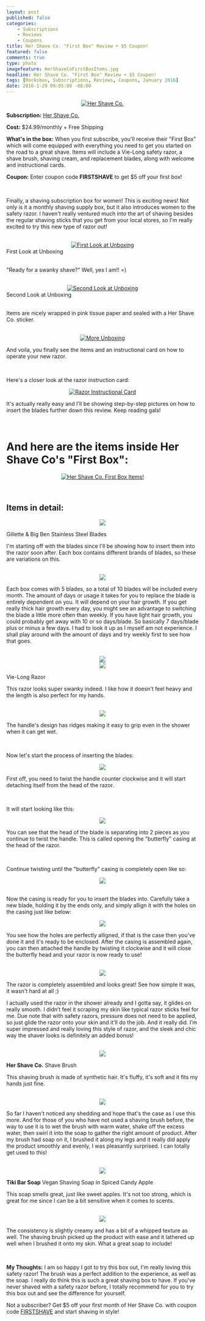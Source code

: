 ```yaml
---
layout: post
published: false
categories: 
    - Subscriptions
    - Reviews
    - Coupons
title: Her Shave Co. "First Box" Review + $5 Coupon!
featured: false
comments: true
type: photo
imagefeature: HerShaveCoFirstBoxItems.jpg
headline: Her Shave Co. "First Box" Review + $5 Coupon!
tags: [Rocksbox, Subscriptions, Reviews, Coupons, January 2016]
date: 2016-1-29 09:05:00 -08:00
---
```


<center><a href="http://www.hershaveco.com" target="_blank">
<img src="/images/HerShaveCoFirstBox.jpg" border="0" style="border:none;max-width:100%;" alt="Her Shave Co." />
</a></center>

<p><b>Subscription:</b> <a href="http://www.hershaveco.com" target="_blank">Her Shave Co.</a></p>
<p><b>Cost:</b> $24.99/monthly + Free Shipping</p>
<p><b>What's in the box:</b> When you first subscribe, you'll receive their "First Box" which will come equipped with everything you need to get you started on the road to a great shave. Items will include a Vie-Long safety razor, a shave brush, shaving cream, and replacement blades, along with welcome and instructional cards.</p>
<p><b>Coupon:</b> Enter coupon code <b>FIRSTSHAVE</b> to get $5 off your first box!</p>

<br>

<p>Finally, a shaving subscription box for women! This is exciting news! Not only is it a monthly shaving supply box, but it also introduces women to the safety razor. I haven't really ventured much into the art of shaving besides the regular shaving sticks that you get from your local stores, so I'm really excited to try this new type of razor out!</p>

<br>

<center><a href="http://www.hershaveco.com" target="_blank">
<img src="/images/HerShaveCoFirstOpenBox.jpg" border="0" style="border:none;max-width:100%;" alt="First Look at Unboxing" />
</a></center>
<figcaption>First Look at Unboxing</figcaption>
<br>

<p>"Ready for a swanky shave?" Well, yes I am!! =)</p>

<br>

<center><a href="http://www.hershaveco.com" target="_blank">
<img src="/images/HerShaveCoFirstOpenBox2.jpg" border="0" style="border:none;max-width:100%;" alt="Second Look at Unboxing" />
</a></center>
<figcaption>Second Look at Unboxing</figcaption>
<br>

<p>Items are nicely wrapped in pink tissue paper and sealed with a Her Shave Co. sticker.</p>

<br>

<center><a href="http://www.hershaveco.com" target="_blank">
<img src="/images/HerShaveCoFirstOpenBox3.jpg" border="0" style="border:none;max-width:100%;" alt="More Unboxing" />
</a></center>

<p>And voila, you finally see the items and an instructional card on how to operate your new razor.</p>

<br>

<p>Here's a closer look at the razor instruction card:</p>

<center><a href="http://www.hershaveco.com" target="_blank">
<img src="/images/HerShaveCoInfo.jpg" border="0" style="border:none;max-width:100%;" alt="Razor Instructional Card" /></a></center>

<p>It's actually really easy and I'll be showing step-by-step pictures on how to insert the blades further down this review. Keep reading gals!</p> 

<br>

# And here are the items inside Her Shave Co's "First Box":

<p><center><a href="http://www.hershaveco.com" target="_blank">
<img src="/images/HerShaveCoFirstBoxItems.jpg" border="0" style="border:none;max-width:100%;" alt="Her Shave Co. First Box Items!" /></a></center></p>
<br>

## Items in detail:

<center><a href="http://www.hershaveco.com" target="_blank">
<img src="/images/HerShaveCoFirstBoxShavingBlades.jpg" border="0" style="border:none;max-width:100%;" />
</a></center>

<DL>
<DT>Gillette & Big Ben Stainless Steel Blades</DT>
</DL>

<p>I'm starting off with the blades since I'll be showing how to insert them into the razor soon after. Each box contains different brands of blades, so these are variations on this.</p>

<br>

<center><a href="http://www.hershaveco.com" target="_blank">
<img src="/images/HerShaveCoFirstBoxShavingBlades.jpg" border="0" style="border:none;max-width:100%;" />
</a></center>

<p>Each box comes with 5 blades, so a total of 10 blades will be included every month. The amount of days or usage it takes for you to replace the blade is entirely dependent on you. It will depend on your hair growth. If you get really thick hair growth every day, you might see an advantage to switching the blade a little more often than weekly. If you have light hair growth, you could probably get away with 10 or so days/blade. So basically 7 days/blade plus or minus a few days. I had to look it up as I myself am not experience. I shall play around with the amount of days and try weekly first to see how that goes.</p>

<br>

<center><a href="http://www.hershaveco.com" target="_blank">
<img src="/images/HerShaveCoFirstBoxVieLongSafetyRazor1.jpg" border="0" style="border:none;max-width:100%;" />
</a></center>

<center><a href="http://www.hershaveco.com" target="_blank">
<img src="/images/HerShaveCoFirstBoxVieLongSafetyRazor.jpg" border="0" style="border:none;max-width:100%;" />
</a></center>

<DL>
<DT>Vie-Long Razor</DT>
</DL>

<p>This razor looks super swanky indeed. I like how it doesn't feel heavy and the length is also perfect for my hands.</p>

<br>

<center><a href="http://www.hershaveco.com" target="_blank">
<img src="/images/HerShaveCoFirstBoxVieLongSafetyRazor2.jpg" border="0" style="border:none;max-width:100%;" />
</a></center>

<p>The handle's design has ridges making it easy to grip even in the shower when it can get wet.</p>

<br>

<p>Now let's start the process of inserting the blades:</p>
<center><a href="http://www.hershaveco.com" target="_blank">
<img src="/images/HerShaveCoFirstBoxVieLongSafetyRazor3.jpg" border="0" style="border:none;max-width:100%;" />
</a></center>

<p>First off, you need to twist the handle counter clockwise and it will start detaching itself from the head of the razor.</p>

<br>

<p>It will start looking like this:</p>
<center><a href="http://www.hershaveco.com" target="_blank">
<img src="/images/HerShaveCoFirstBoxVieLongSafetyRazor4.jpg" border="0" style="border:none;max-width:100%;" />
</a></center>

<p>You can see that the head of the blade is separating into 2 pieces as you continue to twist the handle. This is called opening the "butterfly" casing at the head of the razor.</p>

<br>

<p>Continue twisting until the "butterfly" casing is completely open like so:</p>
<center><a href="http://www.hershaveco.com" target="_blank">
<img src="/images/HerShaveCoFirstBoxVieLongSafetyRazor7.jpg" border="0" style="border:none;max-width:100%;" />
</a></center>

<br>

<p>Now the casing is ready for you to insert the blades into. Carefully take a new blade, holding it by the ends only, and simply allign it with the holes on the casing just like below:</p>
<center><a href="http://www.hershaveco.com" target="_blank">
<img src="/images/HerShaveCoFirstBoxVieLongSafetyRazor5.jpg" border="0" style="border:none;max-width:100%;" />
</a></center>

<p>You see how the holes are perfectly alligned, if that is the case then you've done it and it's ready to be enclosed. After the casing is assembled again, you can then attached the handle by twisting it clockwise and it will close the butterfly head and your razor is now ready to use!</p>

<br>

<center><a href="http://www.hershaveco.com" target="_blank">
<img src="/images/HerShaveCoFirstBoxVieLongSafetyRazor6.jpg" border="0" style="border:none;max-width:100%;" />
</a></center>
<p>The razor is completely assembled and looks great! See how simple it was, it wasn't hard at all ;)</p>

<p>I actually used the razor in the shower already and I gotta say, it glides on really smooth. I didn’t feel it scraping my skin like typical razor sticks feel for me. Due note that with safety razors, pressure does not need to be applied, so just glide the razor onto your skin and it'll do the job. And it really did. I’m super impressed and really loving this style of razor, and the sleek and chic way the shaver looks is definitely an added bonus!</p>

<br>

<center><a href="http://www.hershaveco.com" target="_blank">
<img src="/images/HerShaveCoFirstBoxShavingBrush.jpg" border="0" style="border:none;max-width:100%;" />
</a></center>

<DL>
<DT><b>Her Shave Co.</b> Shave Brush</DT>
</DL>

<p>This shaving brush is made of synthetic hair. It's fluffy, it's soft and it fits my hands just fine.</p>

<br>

<center><a href="http://www.hershaveco.com" target="_blank">
<img src="/images/HerShaveCoFirstBoxShavingBrush2.jpg" border="0" style="border:none;max-width:100%;" />
</a></center>

<p>So far I haven't noticed any shedding and hope that's the case as I use this more. And for those of you who have not used a shaving brush before, the way to use it is to wet the brush with warm water, shake off the excess water, then swirl it into the soap to gather the right amount of product. After my brush had soap on it, I brushed it along my legs and it really did apply the product smoothly and evenly, I was pleasantly surprised. I can totally get used to this!</p>

<br>

<center><a href="http://www.hershaveco.com" target="_blank">
<img src="/images/HerShaveCoFirstBoxSpicedAppleSoap.jpg" border="0" style="border:none;max-width:100%;" />
</a></center>

<DL>
<DT><b>Tiki Bar Soap</b> Vegan Shaving Soap in Spiced Candy Apple</DT>
</DL>

<p>This soap smells great, just like sweet apples. It's not too strong, which is great for me since I can be a bit sensitive when it comes to scents.</p>

<br>

<center><a href="http://www.hershaveco.com" target="_blank">
<img src="/images/HerShaveCoFirstBoxSpicedAppleSoap.jpg" border="0" style="border:none;max-width:100%;" />
</a></center>

<p>The consistency is slightly creamy and has a bit of a whipped texture as well. The shaving brush picked up the product with ease and it lathered up well when I brushed it onto my skin. What a great soap to include!</p>

<br>

<p><i class="icon-exclamation-sign"></i><b> My Thoughts:</b> I am so happy I got to try this box out, I'm really loving this safety razor! The brush was a perfect addition to the experience, as well as the soap. I really do think this is such a great shaving box to have. If you've never shaved with a safety razor before, I totally recommend for you to try this box out and see the difference for yourself.</p>

<p>Not a subscriber? Get $5 off your first month of Her Shave Co. with coupon code <a href="http://www.hershaveco.com">FIRSTSHAVE</a> and start shaving in style!</p>
